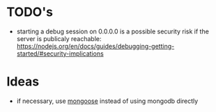 # TODO's

- starting a debug session on 0.0.0.0 is a possible security risk if the server is publicaly reachable: https://nodejs.org/en/docs/guides/debugging-getting-started/#security-implications

# Ideas
- if necessary, use [mongoose](https://mongoosejs.com/) instead of using mongodb directly